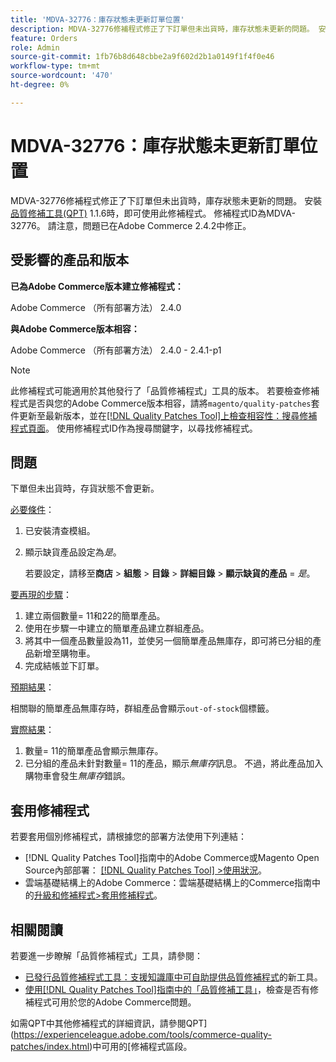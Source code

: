 ```yaml
---
title: 'MDVA-32776：庫存狀態未更新訂單位置'
description: MDVA-32776修補程式修正了下訂單但未出貨時，庫存狀態未更新的問題。 安裝[Quality Patches Tool (QPT)](https://experienceleague.adobe.com/en/docs/commerce-knowledge-base/kb/announcements/commerce-announcements/magento-quality-patches-released-new-tool-to-self-serve-quality-patches) 1.1.6後，即可使用此修補程式。 修補程式ID為MDVA-32776。 請注意，問題已在Adobe Commerce 2.4.2中修正。
feature: Orders
role: Admin
source-git-commit: 1fb76b8d648cbbe2a9f602d2b1a0149f1f4f0e46
workflow-type: tm+mt
source-wordcount: '470'
ht-degree: 0%

---
```


# MDVA-32776：庫存狀態未更新訂單位置

MDVA-32776修補程式修正了下訂單但未出貨時，庫存狀態未更新的問題。 安裝[品質修補工具(QPT)](https://experienceleague.adobe.com/en/docs/commerce-knowledge-base/kb/announcements/commerce-announcements/magento-quality-patches-released-new-tool-to-self-serve-quality-patches) 1.1.6時，即可使用此修補程式。 修補程式ID為MDVA-32776。 請注意，問題已在Adobe Commerce 2.4.2中修正。

## 受影響的產品和版本

**已為Adobe Commerce版本建立修補程式：**

Adobe Commerce （所有部署方法） 2.4.0

**與Adobe Commerce版本相容：**

Adobe Commerce （所有部署方法） 2.4.0 - 2.4.1-p1

>[!NOTE]
>
>此修補程式可能適用於其他發行了「品質修補程式」工具的版本。 若要檢查修補程式是否與您的Adobe Commerce版本相容，請將`magento/quality-patches`套件更新至最新版本，並在[[!DNL Quality Patches Tool]上檢查相容性：搜尋修補程式頁面](https://experienceleague.adobe.com/en/docs/commerce-knowledge-base/kb/announcements/commerce-announcements/magento-quality-patches-released-new-tool-to-self-serve-quality-patches)。 使用修補程式ID作為搜尋關鍵字，以尋找修補程式。

## 問題

下單但未出貨時，存貨狀態不會更新。

<u>必要條件</u>：

1. 已安裝清查模組。
1. 顯示缺貨產品設定為&#x200B;*是*。

   若要設定，請移至&#x200B;**商店** > **組態** > **目錄** > **詳細目錄** > **顯示缺貨的產品** = *是*。

<u>要再現的步驟</u>：

1. 建立兩個數量= 11和22的簡單產品。
1. 使用在步驟一中建立的簡單產品建立群組產品。
1. 將其中一個產品數量設為11，並使另一個簡單產品無庫存，即可將已分組的產品新增至購物車。
1. 完成結帳並下訂單。

<u>預期結果</u>：

相關聯的簡單產品無庫存時，群組產品會顯示`out-of-stock`個標籤。

<u>實際結果</u>：

1. 數量= 11的簡單產品會顯示無庫存。
1. 已分組的產品未針對數量= 11的產品，顯示&#x200B;*無庫存*&#x200B;訊息。 不過，將此產品加入購物車會發生&#x200B;*無庫存*&#x200B;錯誤。

## 套用修補程式

若要套用個別修補程式，請根據您的部署方法使用下列連結：

* [!DNL Quality Patches Tool]指南中的Adobe Commerce或Magento Open Source內部部署： [[!DNL Quality Patches Tool] >使用狀況](/help/tools/quality-patches-tool/usage.md)。
* 雲端基礎結構上的Adobe Commerce：雲端基礎結構上的Commerce指南中的[升級和修補程式>套用修補程式](https://experienceleague.adobe.com/docs/commerce-cloud-service/user-guide/develop/upgrade/apply-patches.html)。

## 相關閱讀

若要進一步瞭解「品質修補程式」工具，請參閱：

* [已發行品質修補程式工具：支援知識庫中可自助提供品質修補程式](https://experienceleague.adobe.com/en/docs/commerce-knowledge-base/kb/announcements/commerce-announcements/magento-quality-patches-released-new-tool-to-self-serve-quality-patches)的新工具。
* [使用[!DNL Quality Patches Tool]指南中的「品質修補工具」](/help/tools/quality-patches-tool/patches-available-in-qpt/check-patch-for-magento-issue-with-magento-quality-patches.md)，檢查是否有修補程式可用於您的Adobe Commerce問題。

如需QPT中其他修補程式的詳細資訊，請參閱QPT](https://experienceleague.adobe.com/tools/commerce-quality-patches/index.html)中可用的[修補程式區段。
